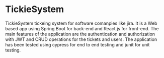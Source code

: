 # TickieSystem

TickieSystem tickeing system for software comanpies like jira. It is a Web based app using Spring Boot for back-end and React.js for front-end.
The main features of the application are the authentication and authorization with JWT and CRUD operations for the tickets and users.
The application has been tested using cypress for end to end testing and junit for unit testing.
